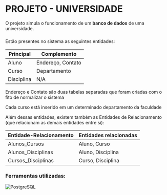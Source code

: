 
# PROJETO - UNIVERSIDADE

O projeto simula o funcionamento de um __banco de dados__ de uma universidade.

### 

Estão presentes no sistema as seguintes entidades:

| Principal | Complemento    |
| --------- | -------------- |
| Aluno | Endereço, Contato  |
| Curso | Departamento       |
| Disciplina | N/A           |

Endereço e Contato são duas tabelas separadas que foram criadas com o fito de normalizar o sistema

Cada curso está inserido em um determinado departamento da faculdade

Além dessas entidades, existem também as Entidades de Relacionamento (que relacionam as demais entidades entre si):

| Entidade-Relacionamento | Entidades relacionadas |
| ---- | ---- |
| Alunos_Cursos | Aluno, Curso |
| Alunos_Disciplinas | Aluno, Disciplina |
| Cursos_Disciplinas | Curso, Disciplina |

### Ferramentas utilizadas:
![PostgreSQL](https://img.shields.io/badge/PostgreSQL-000?style=for-the-badge&logo=postgresql)

